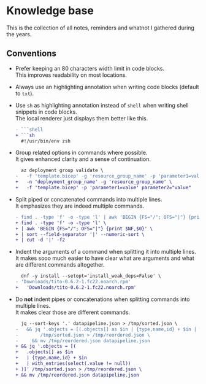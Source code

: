 # Knowledge base

This is the collection of all notes, reminders and whatnot I gathered during the years.

## Conventions

- Prefer keeping an 80 characters width limit in code blocks.<br/>
  This improves readability on most locations.

- Always use an highlighting annotation when writing code blocks (default to `txt`).

- Use `sh` as highlighting annotation instead of `shell` when writing shell snippets in code blocks.<br/>
  The local renderer just displays them better like this.

  ```diff
  - ```shell
  + ```sh
    #!/usr/bin/env zsh
  ```

- Group related options in commands where possible.<br/>
  It gives enhanced clarity and a sense of continuation.

  ```diff
    az deployment group validate \
  -   -f 'template.bicep' -g 'resource_group_name' -p 'parameter1=value' parameter2="value" -n 'deployment_group_name'
  +   -n 'deployment_group_name' -g 'resource_group_name' \
  +   -f 'template.bicep' -p 'parameter1=value' parameter2="value"
  ```

- Split piped or concatenated commands into multiple lines.<br/>
  It emphasizes they are indeed multiple commands.

  ```diff
  - find . -type 'f' -o -type 'l' | awk 'BEGIN {FS="/"; OFS="|"} {print $NF,$0}' | sort --field-separator '|' --numeric-sort | cut -d '|' -f2
  + find . -type 'f' -o -type 'l' \
  + | awk 'BEGIN {FS="/"; OFS="|"} {print $NF,$0}' \
  + | sort --field-separator '|' --numeric-sort \
  + | cut -d '|' -f2
  ```

- Indent the arguments of a command when splitting it into multiple lines.<br/>
  It makes sooo much easier to have clear what are arguments and what are different commands altogether.

  ```diff
    dnf -y install --setopt='install_weak_deps=False' \
  - 'Downloads/tito-0.6.2-1.fc22.noarch.rpm'
  +   'Downloads/tito-0.6.2-1.fc22.noarch.rpm'
  ```

- Do **not** indent pipes or concatenations when splitting commands into multiple lines.<br/>
  It makes clear those are different commands.

  ```diff
    jq --sort-keys '.' datapipeline.json > /tmp/sorted.json \
  -   && jq '.objects = [(.objects[] as $in | {type,name,id} + $in | with_entries(select(.value != null)))]' \
  -        /tmp/sorted.json > /tmp/reordered.json \
  -     && mv /tmp/reordered.json datapipeline.json
  + && jq '.objects = [(
  +   .objects[] as $in
  +   | {type,name,id} + $in
  +   | with_entries(select(.value != null))
  + )]' /tmp/sorted.json > /tmp/reordered.json \
  + && mv /tmp/reordered.json datapipeline.json
  ```
